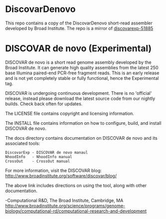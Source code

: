 # DiscovarDenovo
This repo contains a copy of the DiscovarDenovo short-read assembler developed by Broad Institute.
The repo is a mirror of [discovarexp-51885](ftp://ftp.broadinstitute.org/pub/crd/DiscovarDeNovo/latest_source_code/discovarexp/discovarexp-51885.tar.gz)
 


DISCOVAR de novo (Experimental)
===============================

DISCOVAR de novo is a short read genome assembly developed by the Broad Institute. It can generate high quality assemblies from the latest 250 base Illumina paired-end PCR-free fragment reads. This is an early release and is not yet completely stable or fully functional, hence the Experimental tag.

DISCOVAR is undergoing continuous development. There is no 'official' release, instead please download the latest source code from our nightly builds. Check back often for updates.


The LICENSE file contains copyright and licensing information.

The INSTALL file contains information on how to configure, build, and install DISCOVAR de novo.


The docs directory contains documentation on DISCOVAR de novo and its associated tools:

    DiscovarExp - DISCOVAR de novo manaul
    NhoodInfo   - NhoodInfo manual
    CrossOut    - CrossOut manual


For more information, visit the DISCOVAR blog:
http://www.broadinstitute.org/software/discovar/blog/

The above link includes directions on using the tool, along with other documentation.


-Computational R&D, The Broad Institute, Cambridge, MA
http://www.broadinstitute.org/science/programs/genome-biology/computational-rd/computational-research-and-development

